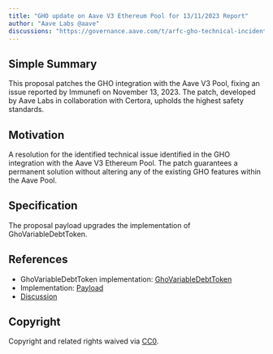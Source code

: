 ```yaml
---
title: "GHO update on Aave V3 Ethereum Pool for 13/11/2023 Report"
author: "Aave Labs @aave"
discussions: "https://governance.aave.com/t/arfc-gho-technical-incident-13-11-2023/15642"
---
```


## Simple Summary

This proposal patches the GHO integration with the Aave V3 Pool, fixing an issue reported by Immunefi on November 13, 2023. The patch, developed by Aave Labs in collaboration with Certora, upholds the highest safety standards.

## Motivation

A resolution for the identified technical issue identified in the GHO integration with the Aave V3 Ethereum Pool. The patch guarantees a permanent solution without altering any of the existing GHO features within the Aave Pool.

## Specification

The proposal payload upgrades the implementation of GhoVariableDebtToken.

## References

- GhoVariableDebtToken implementation: [GhoVariableDebtToken](https://etherscan.io/address/0x20cb2f303ede313e2cc44549ad8653a5e8c0050e#code)
- Implementation: [Payload]()
- [Discussion](https://governance.aave.com/t/arfc-gho-technical-incident-13-11-2023/15642)


## Copyright

Copyright and related rights waived via [CC0](https://creativecommons.org/publicdomain/zero/1.0/).
